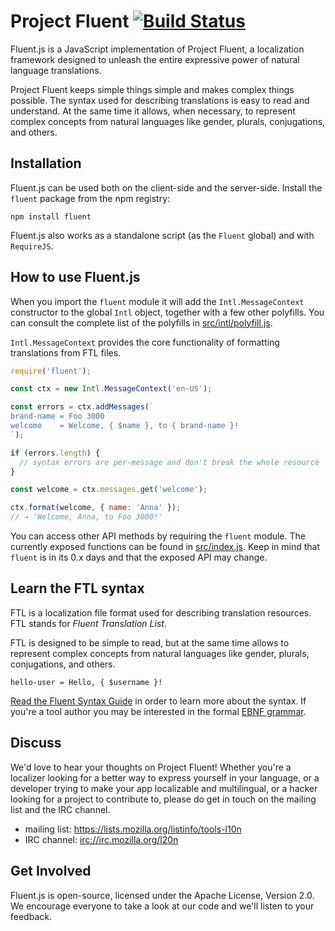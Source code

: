 Project Fluent [![Build Status][travisimage]][travislink]
=========================================================

[travisimage]: https://travis-ci.org/projectfluent/fluent.js.svg?branch=master
[travislink]: https://travis-ci.org/projectfluent/fluent.js

Fluent.js is a JavaScript implementation of Project Fluent, a localization
framework designed to unleash the entire expressive power of natural language
translations.

Project Fluent keeps simple things simple and makes complex things possible.
The syntax used for describing translations is easy to read and understand.  At
the same time it allows, when necessary, to represent complex concepts from
natural languages like gender, plurals, conjugations, and others.


Installation
------------

Fluent.js can be used both on the client-side and the server-side.  Install the
`fluent` package from the npm registry:

    npm install fluent

Fluent.js also works as a standalone script (as the `Fluent` global) and with
`RequireJS`.


How to use Fluent.js
--------------------

When you import the `fluent` module it will add the `Intl.MessageContext`
constructor to the global `Intl` object, together with a few other polyfills.
You can consult the complete list of the polyfills in [src/intl/polyfill.js]. 

`Intl.MessageContext` provides the core functionality of formatting
translations from FTL files.

[src/intl/polyfill.js]: https://github.com/projectfluent/fluent.js/blob/master/src/intl/polyfill.js

```javascript
require('fluent');

const ctx = new Intl.MessageContext('en-US');

const errors = ctx.addMessages(`
brand-name = Foo 3000
welcome    = Welcome, { $name }, to { brand-name }!
`);

if (errors.length) {
  // syntax errors are per-message and don't break the whole resource
}

const welcome = ctx.messages.get('welcome');

ctx.format(welcome, { name: 'Anna' });
// → 'Welcome, Anna, to Foo 3000!'
```

You can access other API methods by requiring the `fluent` module.  The
currently exposed functions can be found in [src/index.js][].  Keep in mind
that `fluent` is in its 0.x days and that the exposed API may change.

[src/index.js]: https://github.com/projectfluent/fluent.js/blob/master/src/index.js


Learn the FTL syntax
--------------------

FTL is a localization file format used for describing translation resources.
FTL stands for _Fluent Translation List_.

FTL is designed to be simple to read, but at the same time allows to represent
complex concepts from natural languages like gender, plurals, conjugations,
and others.

    hello-user = Hello, { $username }!

[Read the Fluent Syntax Guide][] in order to learn more about the syntax.  If
you're a tool author you may be interested in the formal [EBNF grammar][].

[Read the Fluent Syntax Guide]: http://projectfluent.io/fluent/guide/
[EBNF grammar]: https://github.com/projectfluent/fluent/tree/master/syntax


Discuss
-------

We'd love to hear your thoughts on Project Fluent!  Whether you're a localizer looking 
for a better way to express yourself in your language, or a developer trying to 
make your app localizable and multilingual, or a hacker looking for a project 
to contribute to, please do get in touch on the mailing list and the IRC 
channel.

 - mailing list: https://lists.mozilla.org/listinfo/tools-l10n
 - IRC channel: [irc://irc.mozilla.org/l20n](irc://irc.mozilla.org/l20n)


Get Involved
------------

Fluent.js is open-source, licensed under the Apache License, Version 2.0.  We 
encourage everyone to take a look at our code and we'll listen to your 
feedback.
